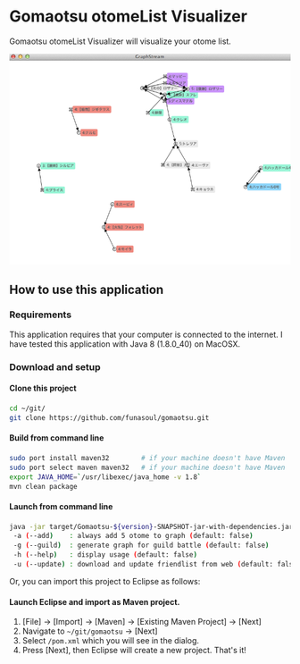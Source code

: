 # Gomaotsu otomeList Visualizer
Gomaotsu otomeList Visualizer will visualize your otome list.

![Otome network](./images/gomaotsu.png "Otome network")

## How to use this application
### Requirements
This application requires that your computer is connected to the internet.
I have tested this application with Java 8 (1.8.0_40) on MacOSX.

### Download and setup
#### Clone this project
```sh
cd ~/git/
git clone https://github.com/funasoul/gomaotsu.git
```

#### Build from command line
```sh
sudo port install maven32        # if your machine doesn't have Maven
sudo port select maven maven32   # if your machine doesn't have Maven
export JAVA_HOME=`/usr/libexec/java_home -v 1.8`
mvn clean package
```

#### Launch from command line
```sh
java -jar target/Gomaotsu-${version}-SNAPSHOT-jar-with-dependencies.jar [options...]
 -a (--add)    : always add 5 otome to graph (default: false)
 -g (--guild)  : generate graph for guild battle (default: false)
 -h (--help)   : display usage (default: false)
 -u (--update) : download and update friendlist from web (default: false)
```

Or, you can import this project to Eclipse as follows:
#### Launch Eclipse and import as Maven project.
1. [File] -> [Import] -> [Maven] -> [Existing Maven Project] -> [Next]
2. Navigate to ```~/git/gomaotsu``` -> [Next]
3. Select ```/pom.xml``` which you will see in the dialog.
4. Press [Next], then Eclipse will create a new project.
That's it!
